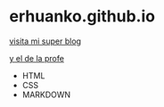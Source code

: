 # erhuanko.github.io

[visita mi super blog](https://basketblog847840790.wordpress.com/)

[y el de la profe](https://irocho.wordpress.com/)

* HTML
* CSS
* MARKDOWN
